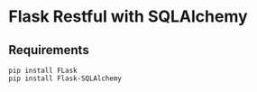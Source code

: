 # Flask Restful with SQLAlchemy

## Requirements
```
pip install FLask
pip install Flask-SQLAlchemy
```
